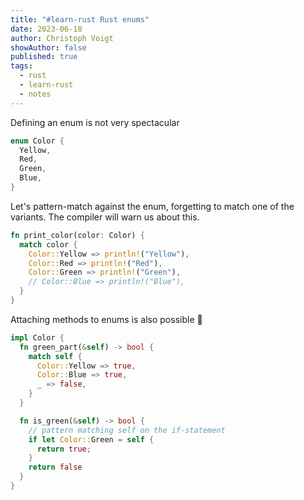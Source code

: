 ```yaml
---
title: "#learn-rust Rust enums"
date: 2023-06-18
author: Christoph Voigt
showAuthor: false
published: true
tags:
  - rust
  - learn-rust
  - notes
---
```


Defining an enum is not very spectacular

```rust
enum Color {
  Yellow,
  Red,
  Green,
  Blue,
}
```

Let's pattern-match against the enum, forgetting to match one of the variants. The compiler will warn us about this.

```rust
fn print_color(color: Color) {
  match color {
    Color::Yellow => println!("Yellow"),
    Color::Red => println!("Red"),
    Color::Green => println!("Green"),
    // Color::Blue => println!("Blue"),
  }
}
```

Attaching methods to enums is also possible 🤯

```rust
impl Color {
  fn green_part(&self) -> bool {
    match self {
      Color::Yellow => true,
      Color::Blue => true,
      _ => false,
    }
  }

  fn is_green(&self) -> bool {
    // pattern matching self on the if-statement
    if let Color::Green = self {
      return true;
    }
    return false
  }
}
```
